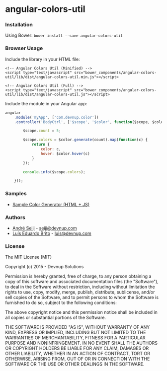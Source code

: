 angular-colors-util
===================

### Installation

Using Bower: ```bower install --save angular-colors-util```

### Browser Usage

Include the library in your HTML file:
```markup
<!-- Angular Colors Util (Minified) -->
<script type="text/javascript" src="bower_components/angular-colors-util/lib/dist/angular-colors-util.min.js"></script>

<!-- Angular Colors Util (Full) -->
<script type="text/javascript" src="bower_components/angular-colors-util/lib/dist/angular-colors-util.js"></script>
```

Include the module in your Angular app:
```javascript
angular
    .module('myApp', ['com.devnup.color'])
    .controller('BodyCtrl', ['$scope', '$color', function($scope, $color) {

        $scope.count = 5;

        $scope.colors = $color.generate(count).map(function(c) {
            return {
                color: c,
                hover: $color.hover(c)
            }
        });

        console.info($scope.colors);

    }]);

```

### Samples

- [Sample Color Generator (HTML + JS)](http://angular-colors-util.snippets.devnup.com)


### Authors
- [André Seiji](https://github.com/seijitamanaha) - [seiji@devnup.com](mailto:seiji@devnup.com)
- [Luís Eduardo Brito](https://github.com/luiseduardobrito) - [luis@devnup.com](mailto:luis@devnup.com)

### License

The MIT License (MIT)

Copyright (c) 2015 - Devnup Solutions

Permission is hereby granted, free of charge, to any person obtaining a copy
of this software and associated documentation files (the "Software"), to deal
in the Software without restriction, including without limitation the rights
to use, copy, modify, merge, publish, distribute, sublicense, and/or sell
copies of the Software, and to permit persons to whom the Software is
furnished to do so, subject to the following conditions:

The above copyright notice and this permission notice shall be included in
all copies or substantial portions of the Software.

THE SOFTWARE IS PROVIDED "AS IS", WITHOUT WARRANTY OF ANY KIND, EXPRESS OR
IMPLIED, INCLUDING BUT NOT LIMITED TO THE WARRANTIES OF MERCHANTABILITY,
FITNESS FOR A PARTICULAR PURPOSE AND NONINFRINGEMENT. IN NO EVENT SHALL THE
AUTHORS OR COPYRIGHT HOLDERS BE LIABLE FOR ANY CLAIM, DAMAGES OR OTHER
LIABILITY, WHETHER IN AN ACTION OF CONTRACT, TORT OR OTHERWISE, ARISING FROM,
OUT OF OR IN CONNECTION WITH THE SOFTWARE OR THE USE OR OTHER DEALINGS IN
THE SOFTWARE.